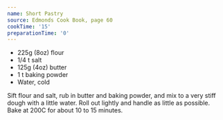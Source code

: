 ```yaml
---
name: Short Pastry
source: Edmonds Cook Book, page 60
cookTime: '15'
preparationTime: '0'
---
```


* 225g (8oz) flour
* 1/4 t salt
* 125g (4oz) butter
* 1 t baking powder
* Water, cold

Sift flour and salt, rub in butter and baking powder, and mix to a very stiff dough with a little water.  Roll out lightly and handle as little as possible.  Bake at 200C for about 10 to 15 minutes.

